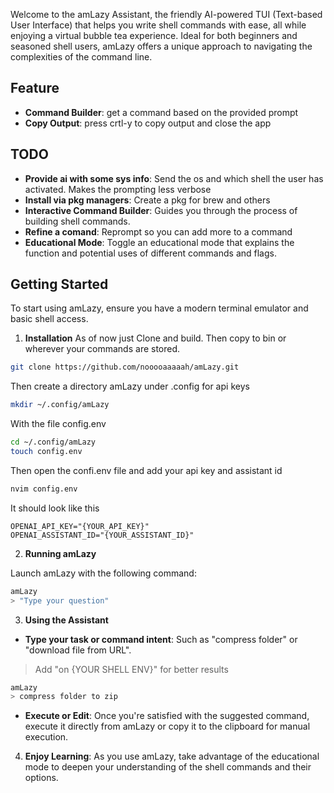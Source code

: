Welcome to the amLazy Assistant, the friendly AI-powered TUI (Text-based User Interface) that helps you write shell commands with ease, all while enjoying a virtual bubble tea experience. Ideal for both beginners and seasoned shell users, amLazy offers a unique approach to navigating the complexities of the command line.

## Feature

- **Command Builder**: get a command based on the provided prompt
- **Copy Output**: press crtl-y to copy output and close the app

## TODO

- **Provide ai with some sys info**: Send the os and which shell the user has activated. Makes the prompting less verbose
- **Install via pkg managers**: Create a pkg for brew and others
- **Interactive Command Builder**: Guides you through the process of building shell commands.
- **Refine a comand**: Reprompt so you can add more to a command
- **Educational Mode**: Toggle an educational mode that explains the function and potential uses of different commands and flags.

## Getting Started

To start using amLazy, ensure you have a modern terminal emulator and basic shell access.

1. **Installation**
   As of now just Clone and build. Then copy to bin or wherever your commands are stored.

```sh
git clone https://github.com/nooooaaaaah/amLazy.git
```

Then create a directory amLazy under .config for api keys

```sh
mkdir ~/.config/amLazy
```

With the file config.env

```sh
cd ~/.config/amLazy
touch config.env
```

Then open the confi.env file and add your api key and assistant id

```sh
nvim config.env
```

It should look like this

```.env
OPENAI_API_KEY="{YOUR_API_KEY}"
OPENAI_ASSISTANT_ID="{YOUR_ASSISTANT_ID}"
```

2. **Running amLazy**

Launch amLazy with the following command:

```sh
amLazy
> "Type your question"
```

3. **Using the Assistant**

- **Type your task or command intent**: Such as "compress folder" or "download file from URL".

> Add "on {YOUR SHELL ENV}" for better results

```bash
amLazy
> compress folder to zip
```

- **Execute or Edit**: Once you're satisfied with the suggested command, execute it directly from amLazy or copy it to the clipboard for manual execution.

4. **Enjoy Learning**: As you use amLazy, take advantage of the educational mode to deepen your understanding of the shell commands and their options.

